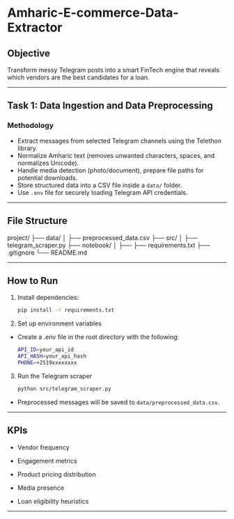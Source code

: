 # Amharic-E-commerce-Data-Extractor

## Objective

Transform messy Telegram posts into a smart FinTech engine that reveals which vendors are the best candidates for a loan.

---

## Task 1: Data Ingestion and Data Preprocessing

### Methodology

- Extract messages from selected Telegram channels using the Telethon library.
- Normalize Amharic text (removes unwanted characters, spaces, and normalizes Unicode).
- Handle media detection (photo/document), prepare file paths for potential downloads.
- Store structured data into a CSV file inside a `data/` folder.
- Use `.env` file for securely loading Telegram API credentials.

---

## File Structure

project/
├── data/
│ ├── preprocessed_data.csv
├── src/
│ ├── telegram_scraper.py
├── notebook/
│ ├──
├── requirements.txt
├── .gitignore
└── README.md

---

## How to Run

1. Install dependencies:

   ```bash
   pip install -r requirements.txt

   ```

2. Set up environment variables

- Create a .env file in the root directory with the following:

  ```bash
  API_ID=your_api_id
  API_HASH=your_api_hash
  PHONE=+2519xxxxxxxx

  ```

3. Run the Telegram scraper

   ```bash
   python src/telegram_scraper.py

   ```

- Preprocessed messages will be saved to `data/preprocessed_data.csv`.

---

## KPIs

- Vendor frequency

- Engagement metrics

- Product pricing distribution

- Media presence

- Loan eligibility heuristics

---
